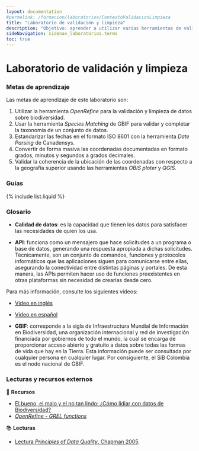 ```yaml
---
layout: documentation
#permalink: /formacion/laboratorios/ContextoValidacionLimpieza
title: "Laboratorio de validación y limpieza"
description: "Objetivo: aprender a utilizar varias herramientas de validación y limpieza."
sideNavigation: sidenav_laboratorios.terms
toc: true
---
```


# Laboratorio de validación y limpieza

### Metas de aprendizaje

Las metas de aprendizaje de este laboratorio son:

1. Utilizar la herramienta *OpenRefine* para la validación y limpieza de datos sobre biodiversidad.
2. Usar la herramienta *Species Matching* de GBIF para validar y completar la taxonomía de un conjunto de datos.
3. Estandarizar las fechas en el formato ISO 8601 con la herramienta *Date Parsing* de Canadensys.
4. Convertir de forma masiva las coordenadas documentadas en formato grados, minutos y segundos a grados decimales.
5. Validar la coherencia de la ubicación de las coordenadas con respecto a la geografía superior usando las herramientas *OBIS ploter* y *QGIS*.
 

### Guías

{% include list.liquid %}


### Glosario


- **Calidad de datos**: es la capacidad que tienen los datos para satisfacer las necesidades de quien los usa.

- **API**: funciona como un mensajero que hace solicitudes a un programa o base de datos, generando una respuesta apropiada a dichas solicitudes. Técnicamente, son un conjunto de comandos, funciones y protocolos informáticos que las aplicaciones siguen para comunicarse entre ellas, asegurando la conectividad entre distintas páginas y portales. De esta manera, las APIs permiten hacer uso de funciones preexistentes en otras plataformas sin necesidad de crearlas desde cero.

Para más información, consulte los siguientes videos:
- [Video en inglés](https://youtu.be/s7wmiS2mSXY)
- [Video en español](https://youtu.be/rq6gdwEbowU)



- **GBIF**: corresponde a la sigla de Infraestructura Mundial de Información en Biodiversidad, una organización internacional y red de investigación financiada por gobiernos de todo el mundo, la cual se encarga de proporcionar acceso abierto y gratuito a datos sobre todas las formas de vida que hay en la Tierra. Esta información puede ser consultada por cualquier persona en cualquier lugar. Por consiguiente, el SiB Colombia es el nodo nacional de GBIF.


### Lecturas y recursos externos

:wrench: **Recursos**

* [El bueno, el malo y el no tan lindo: ¿Cómo lidiar con datos de Biodiversidad?](https://www.youtube.com/watch?v=om1TdHOj5B8)
* [*OpenRefine - GREL functions*](https://github.com/OpenRefine/OpenRefine/wiki/GREL-Functions)

:books: **Lecturas**

* [Lectura *Principles of Data Quality*, Chapman 2005](https://www.gbif.org/document/80509/principles-of-data-quality).

